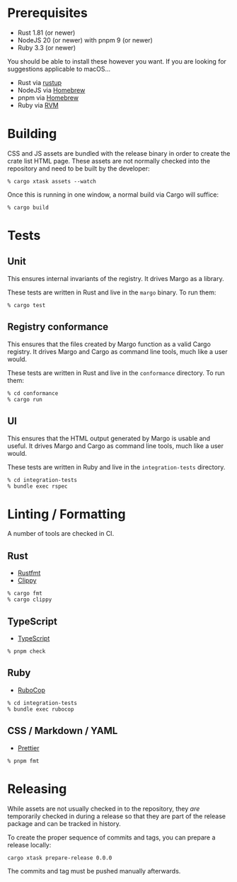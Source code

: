 # Prerequisites

- Rust 1.81 (or newer)
- NodeJS 20 (or newer) with pnpm 9 (or newer)
- Ruby 3.3 (or newer)

You should be able to install these however you want. If you are
looking for suggestions applicable to macOS...

- Rust via [rustup][]
- NodeJS via [Homebrew][]
- pnpm via [Homebrew][]
- Ruby via [RVM][]

[rustup]: https://rustup.rs
[Homebrew]: https://brew.sh
[RVM]: https://rvm.io

# Building

CSS and JS assets are bundled with the release binary in order to
create the crate list HTML page. These assets are not normally checked
into the repository and need to be built by the developer:

```
% cargo xtask assets --watch
```

Once this is running in one window, a normal build via Cargo will suffice:

```
% cargo build
```

# Tests

## Unit

This ensures internal invariants of the registry. It drives Margo as a
library.

These tests are written in Rust and live in the `margo` binary. To run them:

```
% cargo test
```

## Registry conformance

This ensures that the files created by Margo function as a valid Cargo
registry. It drives Margo and Cargo as command line tools, much
like a user would.

These tests are written in Rust and live in the `conformance` directory. To run them:

```
% cd conformance
% cargo run
```

## UI

This ensures that the HTML output generated by Margo is usable and
useful. It drives Margo and Cargo as command line tools, much like a
user would.

These tests are written in Ruby and live in the `integration-tests` directory.

```
% cd integration-tests
% bundle exec rspec
```

# Linting / Formatting

A number of tools are checked in CI.

## Rust

- [Rustfmt][]
- [Clippy][]

```
% cargo fmt
% cargo clippy
```

[Rustfmt]: https://github.com/rust-lang/rustfmt
[Clippy]: https://doc.rust-lang.org/clippy/

## TypeScript

- [TypeScript][]

```
% pnpm check
```

[TypeScript]: https://www.typescriptlang.org

## Ruby

- [RuboCop][]

```
% cd integration-tests
% bundle exec rubocop
```

[RuboCop]: https://github.com/rubocop/rubocop

## CSS / Markdown / YAML

- [Prettier][]

```
% pnpm fmt
```

[prettier]: https://prettier.io

# Releasing

While assets are not usually checked in to the repository, they _are_
temporarily checked in during a release so that they are part of the
release package and can be tracked in history.

To create the proper sequence of commits and tags, you can prepare a
release locally:

```
cargo xtask prepare-release 0.0.0
```

The commits and tag must be pushed manually afterwards.
